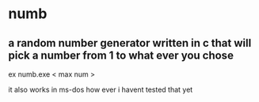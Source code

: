 # numb
a random number generator written in c that will pick a number from 1 to what ever you chose
-----------------------------------------------------------------------
ex numb.exe < max num >

it also works in ms-dos how ever i havent tested that yet

